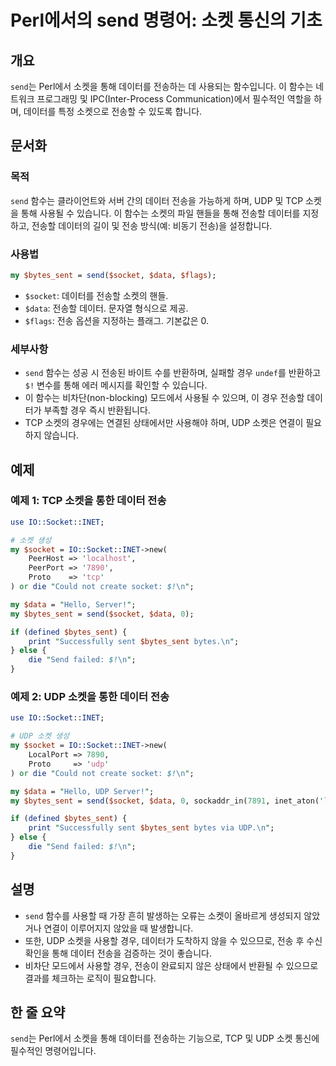 <!--
Meta Description: # Perl에서의 send 명령어: 소켓 통신의 기초 ## 개요 `send`는 Perl에서 소켓을 통해 데이터를 전송하는 데 사용되는 함수입니다. 이 함수는 네트워크 프로그래밍 및 IPC(Inter-Process Communication)에서 필수적인 역할을 하며, 데...
Meta Keywords: socket, send, udp, bytes_sent, 소켓을
-->

# Perl에서의 send 명령어: 소켓 통신의 기초

## 개요
`send`는 Perl에서 소켓을 통해 데이터를 전송하는 데 사용되는 함수입니다. 이 함수는 네트워크 프로그래밍 및 IPC(Inter-Process Communication)에서 필수적인 역할을 하며, 데이터를 특정 소켓으로 전송할 수 있도록 합니다.

## 문서화
### 목적
`send` 함수는 클라이언트와 서버 간의 데이터 전송을 가능하게 하며, UDP 및 TCP 소켓을 통해 사용될 수 있습니다. 이 함수는 소켓의 파일 핸들을 통해 전송할 데이터를 지정하고, 전송할 데이터의 길이 및 전송 방식(예: 비동기 전송)을 설정합니다.

### 사용법
```perl
my $bytes_sent = send($socket, $data, $flags);
```
- `$socket`: 데이터를 전송할 소켓의 핸들.
- `$data`: 전송할 데이터. 문자열 형식으로 제공.
- `$flags`: 전송 옵션을 지정하는 플래그. 기본값은 0.

### 세부사항
- `send` 함수는 성공 시 전송된 바이트 수를 반환하며, 실패할 경우 `undef`를 반환하고 `$!` 변수를 통해 에러 메시지를 확인할 수 있습니다.
- 이 함수는 비차단(non-blocking) 모드에서 사용될 수 있으며, 이 경우 전송할 데이터가 부족할 경우 즉시 반환됩니다.
- TCP 소켓의 경우에는 연결된 상태에서만 사용해야 하며, UDP 소켓은 연결이 필요하지 않습니다.

## 예제
### 예제 1: TCP 소켓을 통한 데이터 전송
```perl
use IO::Socket::INET;

# 소켓 생성
my $socket = IO::Socket::INET->new(
    PeerHost => 'localhost',
    PeerPort => '7890',
    Proto    => 'tcp'
) or die "Could not create socket: $!\n";

my $data = "Hello, Server!";
my $bytes_sent = send($socket, $data, 0);

if (defined $bytes_sent) {
    print "Successfully sent $bytes_sent bytes.\n";
} else {
    die "Send failed: $!\n";
}
```

### 예제 2: UDP 소켓을 통한 데이터 전송
```perl
use IO::Socket::INET;

# UDP 소켓 생성
my $socket = IO::Socket::INET->new(
    LocalPort => 7890,
    Proto     => 'udp'
) or die "Could not create socket: $!\n";

my $data = "Hello, UDP Server!";
my $bytes_sent = send($socket, $data, 0, sockaddr_in(7891, inet_aton('localhost')));

if (defined $bytes_sent) {
    print "Successfully sent $bytes_sent bytes via UDP.\n";
} else {
    die "Send failed: $!\n";
}
```

## 설명
- `send` 함수를 사용할 때 가장 흔히 발생하는 오류는 소켓이 올바르게 생성되지 않았거나 연결이 이루어지지 않았을 때 발생합니다.
- 또한, UDP 소켓을 사용할 경우, 데이터가 도착하지 않을 수 있으므로, 전송 후 수신 확인을 통해 데이터 전송을 검증하는 것이 좋습니다.
- 비차단 모드에서 사용할 경우, 전송이 완료되지 않은 상태에서 반환될 수 있으므로 결과를 체크하는 로직이 필요합니다.

## 한 줄 요약
`send`는 Perl에서 소켓을 통해 데이터를 전송하는 기능으로, TCP 및 UDP 소켓 통신에 필수적인 명령어입니다.